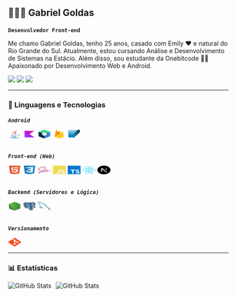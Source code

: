## 👨🏼‍💻 Gabriel Goldas

**`Desenvolvedor Front-end`**

Me chamo Gabriel Goldas, tenho 25 anos, casado com Emily ❤️ e natural do Rio Grande do Sul. Atualmente, estou cursando Análise e Desenvolvimento de Sistemas na Estácio. Além disso, sou estudante da Onebitcode 🤘🏼 Apaixonado por Desenvolvimento Web e Android. 
<div> 
    <a href="https://www.linkedin.com/in/gabriel-goldas-39356926b/" target="_blank"><img src="https://img.shields.io/badge/-LinkedIn-%230077B5?style=for-the-badge&logo=linkedin&logoColor=white" target="_blank"></a>
    <a href = "mailto:gabriel.goldas@gmail.com"><img src="https://img.shields.io/badge/-Gmail-%23333?style=for-the-badge&logo=gmail&logoColor=white" target="_blank"></a>
    <a href="https://instagram.com/gabriel_goldas" target="_blank"><img src="https://img.shields.io/badge/-Instagram-%23E4405F?style=for-the-badge&logo=instagram&logoColor=white" target="_blank"></a> 
</div>

---
### 🤖 Linguagens e Tecnologias

***`Android`*** 
<div style="display: inline_block">
    <img align="center" alt="Java" height="20" width="30" src="https://github.com/devicons/devicon/blob/master/icons/java/java-original.svg">
    <img align="center" alt="Kotlin" height="20" width="30" src="https://github.com/devicons/devicon/blob/master/icons/kotlin/kotlin-original.svg">
    <img align="center" alt="Jatpack Compose" height="20" width="30" src="https://github.com/devicons/devicon/blob/master/icons/jetpackcompose/jetpackcompose-original.svg">
    <img align="center" alt="Firebase" height="20" width="30" src="https://github.com/devicons/devicon/blob/master/icons/firebase/firebase-original.svg">
    <img align="center" alt="SQLite" height="20" width="30" src="https://github.com/devicons/devicon/blob/master/icons/sqlite/sqlite-original.svg">
</div></br>

***`Front-end (Web)`***
<div style="display: inline_block">
    <img align="center" alt="HTML" height="20" width="30" src="https://raw.githubusercontent.com/devicons/devicon/master/icons/html5/html5-original.svg">
    <img align="center" alt="CSS" height="20" width="30" src="https://raw.githubusercontent.com/devicons/devicon/master/icons/css3/css3-original.svg">
    <img align="center" alt="SASS" height="20" width="30" src="https://github.com/devicons/devicon/blob/master/icons/sass/sass-original.svg">
    <img align="center" alt="Js" height="20" width="30" src="https://raw.githubusercontent.com/devicons/devicon/master/icons/javascript/javascript-plain.svg">
    <img align="center" alt="Ts" height="20" width="30" src="https://github.com/devicons/devicon/blob/master/icons/typescript/typescript-original.svg">
    <img align="center" alt="React" height="20" width="30" src="https://raw.githubusercontent.com/devicons/devicon/ca28c779441053191ff11710fe24a9e6c23690d6/icons/react/react-original.svg">
    <img align="center" alt="Next.js" height="20" width="30" src="https://raw.githubusercontent.com/devicons/devicon/ca28c779441053191ff11710fe24a9e6c23690d6/icons/nextjs/nextjs-original.svg">
</div></br>    

***`Backend (Servidores e Lógica)`***
<div style="display: inline_block">
    <img align="center" alt="Node.js" height="20" width="30" src="https://raw.githubusercontent.com/devicons/devicon/ca28c779441053191ff11710fe24a9e6c23690d6/icons/nodejs/nodejs-original.svg">
    <img align="center" alt="Postgresql" height="20" width="30" src="https://raw.githubusercontent.com/devicons/devicon/ca28c779441053191ff11710fe24a9e6c23690d6/icons/postgresql/postgresql-original.svg">
    <img align="center" alt="MySQL" height="20" width="30" src="https://github.com/devicons/devicon/blob/master/icons/mysql/mysql-original.svg">
</div></br>

***`Versionamento`***
<div style="display: inline_block">
    <img align="center" alt="Git" height="20" width="30" src="https://github.com/devicons/devicon/blob/master/icons/git/git-original.svg">
</div>

---

### 📊 Estatísticas
<p>
    <img
        align="left"
        alt="GitHub Stats"
        height="200"
        style="padding-right: 10px;"
        src="https://github-readme-stats.vercel.app/api?username=gabrielgoldas&show_icons=true&theme=radical&include_all_commits=true"
    />
    <img
        align="left"
        alt="GitHub Stats"
        height="200"
        style="padding-right: 10px;"
        src="https://github-readme-stats.vercel.app/api/top-langs/?username=gabrielgoldas&theme=radical&layout=compact&langs_count=9"
    />
</p>
